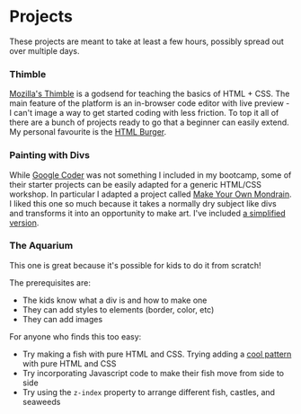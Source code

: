 # Projects

These projects are meant to take at least a few hours, possibly spread out over multiple days.

### Thimble
[Mozilla's Thimble](https://thimble.mozilla.org/en-US/) is a godsend for teaching the basics of HTML + CSS. The main feature of the platform is an in-browser code editor with live preview - I can't image a way to get started coding with less friction. To top it all of there are a bunch of projects ready to go that a beginner can easily extend. My personal favourite is the [HTML Burger](https://thimbleprojects.org/mozillalearning/286539/).

### Painting with Divs
While [Google Coder](https://googlecreativelab.github.io/coder/) was not something I included in my bootcamp, some of their starter projects can be easily adapted for a generic HTML/CSS workshop. In particular I adapted a project called [Make Your Own Mondrain](https://googlecreativelab.github.io/coder-projects/projects/mondrian/). I liked this one so much because it takes a normally dry subject like divs and transforms it into an opportunity to make art. I've included [a simplified version](modern_mondrian).

### The Aquarium

This one is great because it's possible for kids to do it from scratch!

The prerequisites are:
  * The kids know what a div is and how to make one
  * They can add styles to elements (border, color, etc)
  * They can add images

For anyone who finds this too easy:

  * Try making a fish with pure HTML and CSS. Trying adding a [cool pattern](http://lea.verou.me/css3patterns/) with pure HTML and CSS
  * Try incorporating Javascript code to make their fish move from side to side
  * Try using the `z-index` property to arrange different fish, castles, and seaweeds